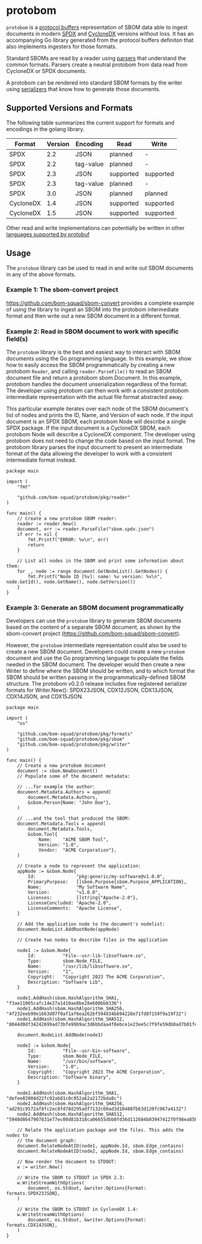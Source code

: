 # protobom

`protobom` is a [protocol buffers](https://protobuf.dev/getting-started/)
representation of SBOM data able to ingest documents in modern
[SPDX](https://spdx.dev/) and [CycloneDX](https://cyclonedx.org/) versions
without loss. It has an accompanying Go library generated from the protocol
buffers definiton that also implements ingesters for those formats.

Standard SBOMs are read by a reader using [parsers](docs/parsers.md) that
understand the common formats. Parsers create a neutral protobom from data
read from CycloneDX or SPDX documents.

A protobom can be rendered into standard SBOM formats by the writer using
[serializers](docs/serializers.md) that know how to generate those documents.

## Supported Versions and Formats

The following table summarizes the current support for formats and encodings in
the golang library.

| Format | Version | Encoding | Read | Write |
| --- | --- | --- | --- | --- |
| SPDX | 2.2 | JSON | planned | - |
| SPDX | 2.2 | tag-value | planned | - |
| SPDX | 2.3 | JSON | supported | supported|
| SPDX | 2.3 | tag-value | planned | - |
| SPDX | 3.0 | JSON | planned | planned |
| CycloneDX | 1.4 | JSON | supported | supported |
| CycloneDX | 1.5 | JSON | supported | supported |

Other read and write implementations can potentially be written in
other [languages supported by protobuf](https://protobuf.dev/getting-started/)

## Usage

The `protobom` library can be used to read in and write out SBOM documents in any of the above formats.  

### Example 1:  The sbom-convert project

https://github.com/bom-squad/sbom-convert provides a complete example of using the library to ingest an SBOM into the protobom intermediate format and then write out a new SBOM document in a different format.

### Example 2:  Read in SBOM document to work with specific field(s)

The `protobom` library is the best and easiest way to interact with SBOM documents using the Go programming language.  In this example, we show how to easily access the SBOM programmatically by creating a new protobom `Reader`, and calling `reader.ParseFile()` to read an SBOM document file and return a protobom sbom.Document.  In this example, protobom handles the document unserialization regardless of the format.  The developer using protobom can then work with a consistent protobom intermediate representation with the actual file format abstracted away.

This particular example iterates over each node of the SBOM document's list of nodes and prints the ID, Name, and Version of each node.  If the input document is an SPDX SBOM, each protobom Node will describe a single SPDX package.  If the input document is a CycloneDX SBOM, each protobom Node will describe a CycloneDX component.  The developer using protobom does not need to change the code based on the input format.  The protobom library parses the input document to present an intermediate format of the data allowing the developer to work with a consistent intermediate format instead.

```golang
package main

import (
	"fmt"

	"github.com/bom-squad/protobom/pkg/reader"
)

func main() {
	// Create a new protobom SBOM reader:
	reader := reader.New()
	document, err := reader.ParseFile("sbom.spdx.json")
	if err != nil {
		fmt.Printf("ERROR: %v\n", err)
		return
	}

	// List all nodes in the SBOM and print some information about them:
	for _, node := range document.GetNodeList().GetNodes() {
		fmt.Printf("Node ID [%v]: name: %v version: %v\n", node.GetId(), node.GetName(), node.GetVersion())
	}
}
```

### Example 3:  Generate an SBOM document programmatically

Developers can use the `protobom` library to generate SBOM documents based on the content of a separate SBOM document, as shown by the sbom-convert project (https://github.com/bom-squad/sbom-convert).

However, the `protobom` intermediate representation could also be used to create a new SBOM document.  Developers could create a new `protobom` document and use the Go programming language to populate the fields needed in the SBOM document.  The developer would then create a new Writer to define where the SBOM should be written, and to which format the SBOM should be written passing in the programmatically-defined SBOM structure.  The protobom v0.2.0 release includes five registered serializer formats for Writer.New(): SPDX23JSON, CDX12JSON, CDX13JSON, CDX14JSON, and CDX15JSON.

```golang
package main

import (
	"os"

	"github.com/bom-squad/protobom/pkg/formats"
	"github.com/bom-squad/protobom/pkg/sbom"
	"github.com/bom-squad/protobom/pkg/writer"
)

func main() {
	// Create a new protobom document
	document := sbom.NewDocument()
	// Populate some of the document metadata:

	// ...for example the author:
	document.Metadata.Authors = append(
		document.Metadata.Authors,
		&sbom.Person{Name: "John Doe"},
	)

	// ...and the tool that produced the SBOM:
	document.Metadata.Tools = append(
		document.Metadata.Tools,
		&sbom.Tool{
			Name:    "ACME SBOM Tool",
			Version: "1.0",
			Vendor:  "ACME Corporation"},
	)

	// Create a node to represent the application:
	appNode := &sbom.Node{
		Id:               "pkg:generic/my-software@v1.0.0",
		PrimaryPurpose:   []sbom.Purpose{sbom.Purpose_APPLICATION},
		Name:             "My Software Name",
		Version:          "v1.0.0",
		Licenses:         []string{"Apache-2.0"},
		LicenseConcluded: "Apache-2.0",
		LicenseComments:  "Apache License",
	}

	// Add the application node to the document's nodelist:
	document.NodeList.AddRootNode(appNode)

	// Create two nodes to describe files in the application

	node1 := &sbom.Node{
		Id:          "File--usr-lib-libsoftware.so",
		Type:        sbom.Node_FILE,
		Name:        "/usr/lib/libsoftware.so",
		Version:     "1",
		Copyright:   "Copyright 2023 The ACME Corporation",
		Description: "Software Lib",
	}

	node1.AddHash(sbom.HashAlgorithm_SHA1, "f3ae11065cafc14e27a1410ae8be28e600bb8336")
	node1.AddHash(sbom.HashAlgorithm_SHA256, "4f232eeb99e1663d07f0af1af6ea262bf594934b694228e71fd8f159f9a19f32")
	node1.AddHash(sbom.HashAlgorithm_SHA512, "8044d0df34242699ad73bfe99b9ac3d6bbdaa4f8ebce1e23ee5c7f9fe59db8ad7b01fe94e886941793aee802008a35b05a30bc51426db796aa21e5e91b7ed9be")

	document.NodeList.AddNode(node1)

	node2 := &sbom.Node{
		Id:          "File--usr-bin-software",
		Type:        sbom.Node_FILE,
		Name:        "/usr/bin/software",
		Version:     "1.0",
		Copyright:   "Copyright 2023 The ACME Corporation",
		Description: "Software binary",
	}

	node2.AddHash(sbom.HashAlgorithm_SHA1, "defee82004d22fc92ab81c0c952a62a2172bda8c")
	node2.AddHash(sbom.HashAlgorithm_SHA256, "ad291c9572af8fc2ec8fd78d295adf7132c60ad3d10488fb63d120fc967a4132")
	node2.AddHash(sbom.HashAlgorithm_SHA512,  "5940d8647907831e77ec00d81b318ca06655dbb0fd36d112684b03947412f0f98ea85b32548bc0877f3d7ce8f4de9b2c964062df44742b98c8e9bd851faecce9")

	// Relate the application package and the files. This adds the nodes to 
	// the document graph:
	document.RelateNodeAtID(node1, appNode.Id, sbom.Edge_contains)
	document.RelateNodeAtID(node2, appNode.Id, sbom.Edge_contains)

	// Now render the document to STDOUT:
	w := writer.New()

	// Write the SBOM to STDOUT in SPDX 2.3:
	w.WriteStreamWithOptions(
		document, os.Stdout, &writer.Options{Format: formats.SPDX23JSON},
	)

	// Write the SBOM to STDOUT in CycloneDX 1.4:
	w.WriteStreamWithOptions(
		document, os.Stdout, &writer.Options{Format: formats.CDX14JSON},
	)
}
```
